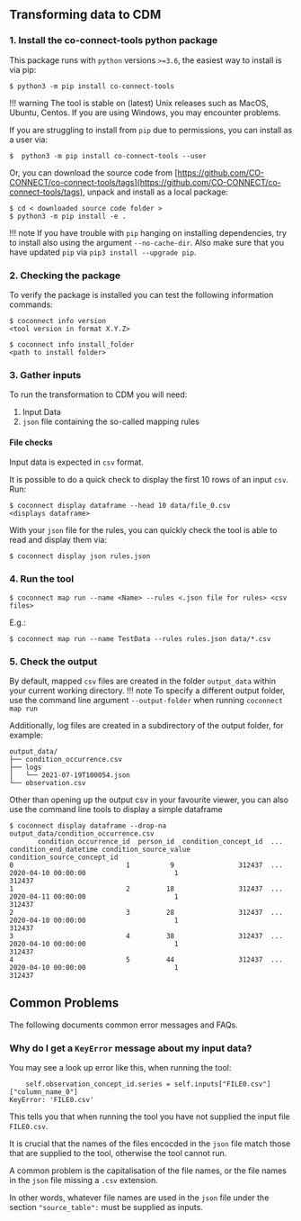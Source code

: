 
## Transforming data to CDM

### 1. Install the co-connect-tools python package

This package runs with `python` versions `>=3.6`, the easiest way to install is via pip:
```
$ python3 -m pip install co-connect-tools
```

!!! warning
    The tool is stable on (latest) Unix releases such as MacOS, Ubuntu, Centos. If you are using Windows, you may encounter problems.


If you are struggling to install from `pip` due to permissions, you can install as a user via:
```
$  python3 -m pip install co-connect-tools --user
```
Or, you can download the source code from [https://github.com/CO-CONNECT/co-connect-tools/tags](https://github.com/CO-CONNECT/co-connect-tools/tags), unpack and install as a local package:
```
$ cd < downloaded source code folder >
$ python3 -m pip install -e . 
```

!!! note
    If you have trouble with `pip` hanging on installing dependencies, try to install also using the argument `--no-cache-dir`. Also make sure that you have updated `pip` via `pip3 install --upgrade pip`.


### 2. Checking the package


To verify the package is installed you can test the following information commands:
```
$ coconnect info version
<tool version in format X.Y.Z>

$ coconnect info install_folder
<path to install folder>

```

### 3. Gather inputs

To run the transformation to CDM you will need:
1. Input Data
2. `json` file containing the so-called mapping rules

#### File checks

Input data is expected in `csv` format.

It is possible to do a quick check to display the first 10 rows of an input `csv`.
Run:
```
$ coconnect display dataframe --head 10 data/file_0.csv
<displays dataframe>
```


With your `json` file for the rules, you can quickly check the tool is able to read and display them via:
```
$ coconnect display json rules.json
```

### 4. Run the tool
```
$ coconnect map run --name <Name> --rules <.json file for rules> <csv files>
```
E.g.:
```
$ coconnect map run --name TestData --rules rules.json data/*.csv
```

### 5. Check the output

By default, mapped `csv` files are created in the folder `output_data` within your current working directory.
!!! note
    To specify a different output folder, use the command line argument `--output-folder` when running `coconnect map run`

Additionally, log files are created in a subdirectory of the output folder, for example:
```
output_data/
├── condition_occurrence.csv
├── logs
│   └── 2021-07-19T100054.json
└── observation.csv
```

Other than opening up the output csv in your favourite viewer, you can also use the command line tools to display a simple dataframe
```
$ coconnect display dataframe --drop-na output_data/condition_occurrence.csv 
       condition_occurrence_id  person_id  condition_concept_id  ... condition_end_datetime condition_source_value  condition_source_concept_id
0                            1          9                312437  ...    2020-04-10 00:00:00                      1                       312437
1                            2         18                312437  ...    2020-04-11 00:00:00                      1                       312437
2                            3         28                312437  ...    2020-04-10 00:00:00                      1                       312437
3                            4         38                312437  ...    2020-04-10 00:00:00                      1                       312437
4                            5         44                312437  ...    2020-04-10 00:00:00                      1                       312437
```

## Common Problems

The following documents common error messages and FAQs.

### Why do I get a `KeyError` message about my input data?

You may see a look up error like this, when running the tool:
```
    self.observation_concept_id.series = self.inputs["FILE0.csv"]["column_name_0"]
KeyError: 'FILE0.csv'
```

This tells you that when running the tool you have not supplied the input file `FILE0.csv`.

It is crucial that the names of the files encocded in the `json` file match those that are supplied to the tool, otherwise the tool cannot run.

A common problem is the capitalisation of the file names, or the file names in the `json` file missing a `.csv` extension.

In other words, whatever file names are used in the `json` file under the section `"source_table":` must be supplied as inputs.



